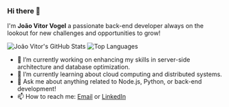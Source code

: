 ### Hi there 👋

I'm **João Vitor Vogel** a passionate back-end developer always on the lookout for new challenges and opportunities to grow!


![João Vitor's GitHub Stats](https://github-readme-stats.vercel.app/api?username=JoaoVitorVogel&layout=compact&show_icons=true&theme=radical)
![Top Languages](https://github-readme-stats.vercel.app/api/top-langs/?username=JoaoVitorVogel&layout=compact&theme=radical)



- 🔭 I’m currently working on enhancing my skills in server-side architecture and database optimization.
- 🌱 I’m currently learning about cloud computing and distributed systems.
- 💬 Ask me about anything related to Node.js, Python, or back-end development!
- 📫 How to reach me: [Email](joao.vogel@edu.pucrs.br) or [LinkedIn](https://www.linkedin.com/in/joão-vitor-vogel-293bb9230/)

